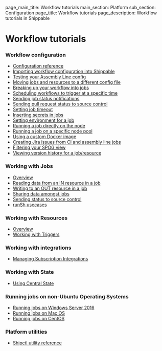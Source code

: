 page_main_title: Workflow tutorials
main_section: Platform
sub_section: Configuration
page_title: Workflow tutorials
page_description: Workflow tutorials in Shippable

# Workflow tutorials

### Workflow configuration

* [Configuration reference](/platform/workflow/config)
* [Importing workflow configuration into Shippable](/platform/tutorial/workflow/add-assembly-line)
* [Testing your Assembly Line config](/platform/tutorial/workflow/test-assembly-line-config)
* [Moving jobs and resources to a different config file](/platform/tutorial/workflow/migrate-jobs-resources)
* [Breaking up your workflow into jobs](/platform/tutorial/workflow/break-workflow-into-jobs)
* [Scheduling workflows to trigger at a specific time](/platform/tutorial/workflow/scheduled-triggers)
* [Sending job status notifications](/platform/tutorial/workflow/send-job-status-notifications)
* [Sending pull request status to source control](/platform/tutorial/workflow/sending-status-to-scm)
* [Setting job timeout](/platform/tutorial/workflow/set-job-timeout)
* [Inserting secrets in jobs](/platform/tutorial/workflow/insert-secrets-in-job)
* [Setting environment for a job](/platform/tutorial/workflow/set-env-vars-in-job)
* [Running a job directly on the node](/platform/tutorial/workflow/run-job-on-node)
* [Running a job on a specific node pool](/platform/tutorial/workflow/run-job-on-specific-node-pool)
* [Using a custom Docker image](/platform/tutorial/workflow/use-custom-image)
* [Creating Jira issues from CI and assembly line jobs](/platform/tutorial/workflow/create-jira-issues)
* [Filtering your SPOG view](/platform/tutorial/workflow/filter-spog-view)
* [Viewing version history for a job/resource](/platform/tutorial/workflow/view-version-history)

### Working with Jobs
* [Overview](/platform/tutorial/workflow/crud-job)
* [Reading data from an IN resource in a job](/platform/tutorial/workflow/access-resource-data)
* [Writing to an OUT resource in a job](/platform/tutorial/workflow/writing-keyvalues-to-output-resource)
* [Sharing data amongst jobs](/platform/tutorial/workflow/share-info-across-jobs)
* [Sending status to source control](/platform/tutorial/workflow/sending-status-to-scm)
* [runSh usecases](/platform/tutorial/workflow/using-runSh)

### Working with Resources
* [Overview](/platform/tutorial/workflow/crud-resource)
* [Working with Triggers](/platform/tutorial/workflow/crud-trigger)

### Working with integrations

* [Managing Subscription Integrations](/platform/tutorial/integration/subscription-integrations)

### Working with State
* [Using Central State](/platform/tutorial/workflow/share-info-across-jobs/#central-state)

### Running jobs on non-Ubuntu Operating Systems
* [Running jobs on Windows Server 2016](/platform/tutorial/workflow/jobs-windows)
* [Running jobs on Mac OS](/platform/tutorial/workflow/jobs-macos)
* [Running jobs on CentOS](/platform/tutorial/workflow/jobs-centos)

### Platform utilities
* [Shipctl utility reference](/platform/tutorial/workflow/using-shipctl)
